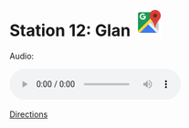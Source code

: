
# Station 12: Glan <a href="https://www.google.com/maps/dir/?api=1&travelmode=walking&destination=47.8031209,13.0193623"><img src="assets/google-maps.svg" width="48" height="48"></a>

Audio: 

<audio controls>
  <source src="https://github.com/kipppunkte/kipppunkte/raw/gh-pages/assets/12_Glan.mp3" type="audio/mpeg">
  Your browser does not support the audio tag.
</audio>


[Directions](https://www.google.com/maps/dir/?api=1&travelmode=walking&destination=47.8031209,13.0193623)